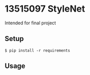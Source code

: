 # 13515097 StyleNet

Intended for final project

## Setup

```
$ pip install -r requirements
```

## Usage